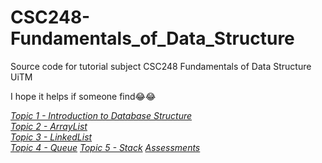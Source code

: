 # CSC248-Fundamentals_of_Data_Structure
Source code for tutorial subject CSC248 Fundamentals of Data Structure UiTM

I hope it helps if someone find😂😂

[_Topic 1 - Introduction to Database Structure_](../../tree/main/Topic1)  
[_Topic 2 - ArrayList_](../../tree/main/Topic2)  
[_Topic 3 - LinkedList_](../../tree/main/Topic3)  
[_Topic 4 - Queue_](../../tree/main/Topic4)
[_Topic 5 - Stack_](../../tree/main/Topic4)
[_Assessments_](../../tree/main/assessment)